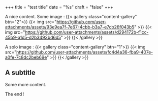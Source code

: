 +++
title = "test title"
date = "%s"
draft = "false"
+++


A nice content.
Some image :
{{< gallery class="content-gallery" btn="2">}}
{{< img src="https://github.com/user-attachments/assets/93e9ea7f-7e67-4cbb-b3a7-e7cb26f043b5" >}}
{{< img src="https://github.com/user-attachments/assets/d294172b-f1cc-45b9-a1d5-d2b3493bd6d5" >}}
{{< /gallery >}}


A solo image :
{{< gallery class="content-gallery" btn="1">}}
{{< img src="https://github.com/user-attachments/assets/fc4d4a36-fba9-407e-a0fe-7c8dc2beb69e" >}}
{{< /gallery >}}


## A subtitle
Some more content.

The end !



